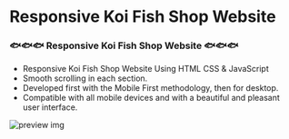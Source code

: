 # Responsive Koi Fish Shop Website

### 🐟🐟🐟 Responsive Koi Fish Shop Website 🐟🐟🐟

- Responsive Koi Fish Shop Website Using HTML CSS & JavaScript
- Smooth scrolling in each section.
- Developed first with the Mobile First methodology, then for desktop.
- Compatible with all mobile devices and with a beautiful and pleasant user interface.

![preview img](/preview.png)
